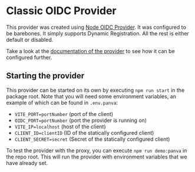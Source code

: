 # Classic OIDC Provider

This provider was created using [Node OIDC Provider](https://github.com/panva/node-oidc-provider). It was configured to be barebones. It simply supports Dynamic Registration. All the rest is either default or disabled.

Take a look at the [documentation of the provider](../../docs/modules/providers/pages/oidc_provider.adoc) to see how it can be configured further.

## Starting the provider

This provider can be started on its own by executing `npm run start` in the package root. Note that you will need some environment variables, an example of which can be found in `.env.panva`:

- `VITE_PORT=portNumber` (port of the client)
- `OIDC_PORT=portNumber` (port the provider is running on)
- `VITE_IP=localhost` (host of the client)
- `CLIENT_ID=clientID` (ID of the statically configured client)
- `CLIENT_SECRET=secret` (Secret of the statically configured client)

To test the provider with the proxy, you can execute `npm run demo:panva` in the repo root. This will run the provider with environment variables that we have already set.
